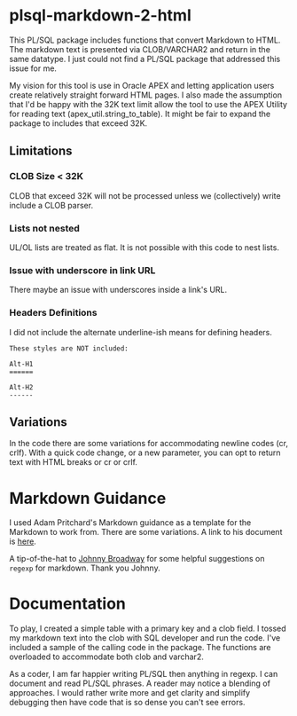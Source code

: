 # plsql-markdown-2-html
This PL/SQL package includes functions that convert Markdown to HTML. The markdown text is presented via CLOB/VARCHAR2 and return in the same datatype. I just could not find a PL/SQL package that addressed this issue for me.

My vision for this tool is use in Oracle APEX and letting application users create relatively straight forward HTML pages. I also made the assumption that I'd be happy with the 32K text limit allow the tool to use the APEX Utility for reading text (apex_util.string_to_table). It might be fair to expand the package to includes that exceed 32K.

## Limitations
### CLOB Size < 32K
CLOB that exceed 32K will not be processed unless we (collectively) write include a CLOB parser.

### Lists not nested
UL/OL lists are treated as flat. It is not possible with this code to nest lists.

### Issue with underscore in link URL
There maybe an issue with underscores inside a link's URL.

### Headers Definitions
I did not include the alternate underline-ish means for defining headers. 
```
These styles are NOT included:

Alt-H1
======

Alt-H2
------
```

## Variations
In the code there are some variations for accommodating newline codes (cr, crlf). With a quick code change, or a new parameter, you can opt to return text with HTML breaks or cr or crlf. 

# Markdown Guidance
I used Adam Pritchard's Markdown guidance as a template for the Markdown to work from. There are some variations. 
A link to his document is [here](https://github.com/adam-p/markdown-here/wiki/Markdown-Cheatsheet). 

A tip-of-the-hat to [Johnny Broadway](https://gist.github.com/jbroadway/2836900#file-slimdown-php) for some helpful suggestions on `regexp` for markdown. Thank you Johnny. 

# Documentation
To play, I created a simple table with a primary key and a clob field. I tossed my markdown text into the clob with SQL developer and run the code. I've included a sample of the calling code in the package. The functions are overloaded to accommodate both clob and varchar2.

As a coder, I am far happier writing PL/SQL then anything in regexp. I can document and read PL/SQL phrases. A reader may notice a blending of approaches. I would rather write more and get clarity and simplify debugging then have code that is so dense you can't see errors. 
